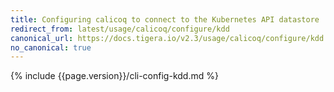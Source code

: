 ```yaml
---
title: Configuring calicoq to connect to the Kubernetes API datastore
redirect_from: latest/usage/calicoq/configure/kdd
canonical_url: https://docs.tigera.io/v2.3/usage/calicoq/configure/kdd
no_canonical: true
---
```



{% include {{page.version}}/cli-config-kdd.md %}

